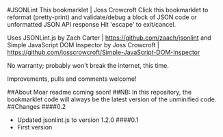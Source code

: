 #JSONLint This bookmarklet | Joss Crowcroft
Click this bookmarklet to reformat (pretty-print) and validate/debug a block of JSON code or unformatted JSON API response
Hit 'escape' to exit/cancel.

Uses JSONLint.js by Zach Carter | https://github.com/zaach/jsonlint and Simple JavaScript DOM Inspector by Joss Crowcroft | https://github.com/josscrowcroft/Simple-JavaScript-DOM-Inspector

No warranty; probably won't break the internet, this time. 

Improvements, pulls and comments welcome!

##About
Moar readme coming soon!
##NB:
In this repository, the bookmarklet code will always be the latest version of the unminified code.
##Changes
####0.2
* Updated jsonlint.js to version 1.2.0
####0.1
* First version